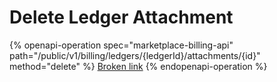 # Delete Ledger Attachment

{% openapi-operation spec="marketplace-billing-api" path="/public/v1/billing/ledgers/{ledgerId}/attachments/{id}" method="delete" %}
[Broken link](broken-reference)
{% endopenapi-operation %}
